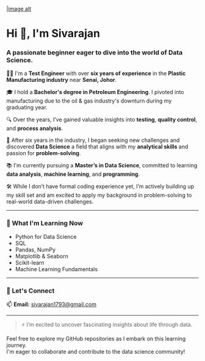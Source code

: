 |[image alt](https://github.com/C-VA17/C-VA17/blob/eec78b9e35c262978dd325d2cff06488378283e4/Profile%20Picture.jpg)
# Hi 👋, I'm Sivarajan  
### A passionate beginner eager to dive into the world of Data Science.

👷‍♂️ I'm a **Test Engineer** with over **six years of experience** in the **Plastic Manufacturing industry** near **Senai, Johor**.

🎓 I hold a **Bachelor's degree in Petroleum Engineering**. I pivoted into manufacturing due to the oil & gas industry's downturn during my graduating year.

🔍 Over the years, I’ve gained valuable insights into **testing**, **quality control**, and **process analysis**.

🚀 After six years in the industry, I began seeking new challenges and discovered **Data Science** a field that aligns with my **analytical skills** and passion for **problem-solving**.

📚 I'm currently pursuing a **Master’s in Data Science**, committed to learning **data analysis**, **machine learning**, and **programming**.

🛠️ While I don’t have formal coding experience yet, I’m actively building up my skill set and am excited to apply my background in problem-solving to real-world data-driven challenges.

---

### 🧠 What I'm Learning Now

- Python for Data Science
- SQL
- Pandas, NumPy
- Matplotlib & Seaborn
- Scikit-learn
- Machine Learning Fundamentals

---

### 🤝 Let's Connect

📫 **Email:** [sivarajan1793@gmail.com](mailto:sivarajan1793@gmail.com)

---

> ⚡ I’m excited to uncover fascinating insights about life through data.

Feel free to explore my GitHub repositories as I embark on this learning journey.  
I'm eager to collaborate and contribute to the data science community!


